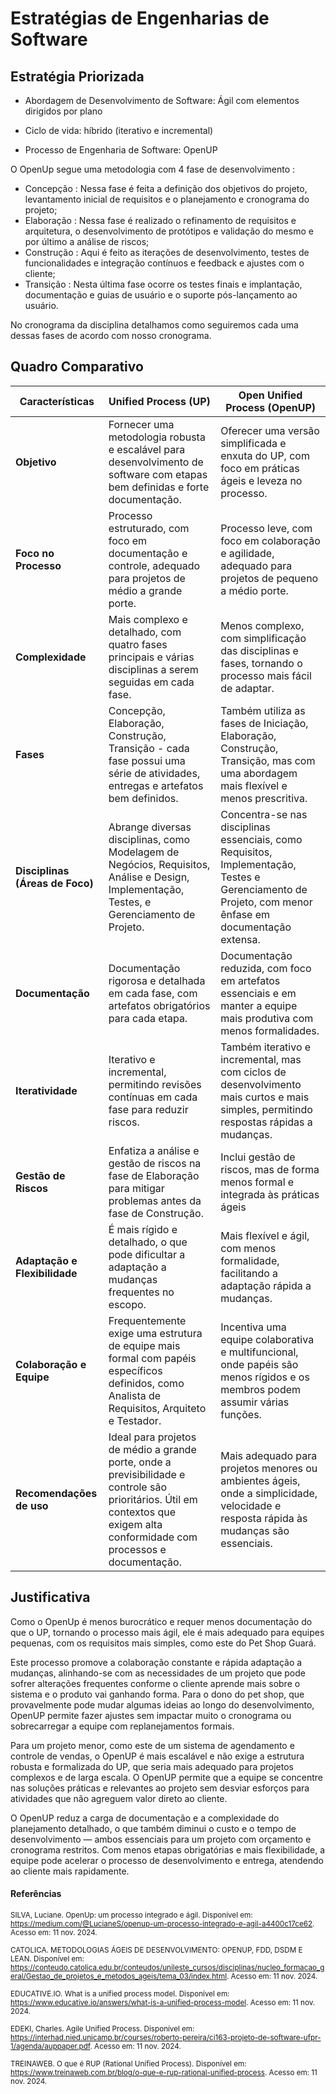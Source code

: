 # Estratégias de Engenharias de Software

## Estratégia Priorizada 

- Abordagem de Desenvolvimento de Software: Ágil com elementos dirigidos por plano 

- Ciclo de vida: híbrido (iterativo e incremental) 

- Processo de Engenharia de Software: OpenUP 

O OpenUp segue uma metodologia com 4 fase de desenvolvimento : 

- Concepção : Nessa fase é feita a definição dos objetivos do projeto, levantamento inicial de requisitos e o planejamento e cronograma do projeto;
- Elaboração : Nessa fase é realizado o refinamento de requisitos e arquitetura, o desenvolvimento de protótipos e validação do mesmo e por último a análise de riscos;
- Construção : Aqui é feito as iterações de desenvolvimento, testes de funcionalidades e integração contínuos e feedback e ajustes com o cliente;
- Transição : Nesta última fase ocorre os testes finais e implantação, documentação e guias de usuário e o suporte pós-lançamento ao usuário.

No cronograma da disciplina detalhamos como seguiremos cada uma dessas fases de acordo com nosso cronograma.


## Quadro Comparativo 

| Características                           | Unified Process (UP)                                           | Open Unified Process (OpenUP)                                    |
|-------------------------------------------|---------------------------------------------------------------|------------------------------------------------------------------|
| **Objetivo**                     | Fornecer uma metodologia robusta e escalável para desenvolvimento de software com etapas bem definidas e forte documentação.     | Oferecer uma versão simplificada e enxuta do UP, com foco em práticas ágeis e leveza no processo.  |
| **Foco no Processo**                             | Processo estruturado, com foco em documentação e controle, adequado para projetos de médio a grande porte.  | Processo leve, com foco em colaboração e agilidade, adequado para projetos de pequeno a médio porte.     |
| **Complexidade**                             | Mais complexo e detalhado, com quatro fases principais e várias disciplinas a serem seguidas em cada fase.                      | Menos complexo, com simplificação das disciplinas e fases, tornando o processo mais fácil de adaptar.   |
| **Fases**                      | Concepção, Elaboração, Construção, Transição - cada fase possui uma série de atividades, entregas e artefatos bem definidos.  | Também utiliza as fases de Iniciação, Elaboração, Construção, Transição, mas com uma abordagem mais flexível e menos prescritiva.    |
| **Disciplinas (Áreas de Foco)**                          | Abrange diversas disciplinas, como Modelagem de Negócios, Requisitos, Análise e Design, Implementação, Testes, e Gerenciamento de Projeto.           | Concentra-se nas disciplinas essenciais, como Requisitos, Implementação, Testes e Gerenciamento de Projeto, com menor ênfase em documentação extensa.  |
| **Documentação**                             | Documentação rigorosa e detalhada em cada fase, com artefatos obrigatórios para cada etapa.                               | Documentação reduzida, com foco em artefatos essenciais e em manter a equipe mais produtiva com menos formalidades.  |
| **Iteratividade**               | Iterativo e incremental, permitindo revisões contínuas em cada fase para reduzir riscos.   | Também iterativo e incremental, mas com ciclos de desenvolvimento mais curtos e mais simples, permitindo respostas rápidas a mudanças.             |
| **Gestão de Riscos**                        | Enfatiza a análise e gestão de riscos na fase de Elaboração para mitigar problemas antes da fase de Construção.                    | Inclui gestão de riscos, mas de forma menos formal e integrada às práticas ágeis    |
| **Adaptação e Flexibilidade**                        | É mais rígido e detalhado, o que pode dificultar a adaptação a mudanças frequentes no escopo.          | Mais flexível e ágil, com menos formalidade, facilitando a adaptação rápida a mudanças.    |
| **Colaboração e Equipe**                        |Frequentemente exige uma estrutura de equipe mais formal com papéis específicos definidos, como Analista de Requisitos, Arquiteto e Testador.                   | Incentiva uma equipe colaborativa e multifuncional, onde papéis são menos rígidos e os membros podem assumir várias funções.    |
| **Recomendações de uso**                        |Ideal para projetos de médio a grande porte, onde a previsibilidade e controle são prioritários. Útil em contextos que exigem alta conformidade com processos e documentação.                    | Mais adequado para projetos menores ou ambientes ágeis, onde a simplicidade, velocidade e resposta rápida às mudanças são essenciais.    |

## Justificativa 
Como o OpenUp é menos burocrático e requer menos documentação do que o UP, tornando o processo mais ágil, ele é mais adequado para equipes pequenas, com os requisitos mais simples, como este do Pet Shop Guará. 

Este processo promove a colaboração constante e rápida adaptação a mudanças, alinhando-se com as necessidades de um projeto que pode sofrer alterações frequentes conforme o cliente aprende mais sobre o sistema e o produto vai ganhando forma. Para o dono do pet shop, que provavelmente pode mudar algumas ideias ao longo do desenvolvimento, OpenUP permite fazer ajustes sem impactar muito o cronograma ou sobrecarregar a equipe com replanejamentos formais. 

Para um projeto menor, como este de um sistema de agendamento e controle de vendas, o OpenUP é mais escalável e não exige a estrutura robusta e formalizada do UP, que seria mais adequado para projetos complexos e de larga escala. O OpenUP permite que a equipe se concentre nas soluções práticas e relevantes ao projeto sem desviar esforços para atividades que não agreguem valor direto ao cliente. 

O OpenUP reduz a carga de documentação e a complexidade do planejamento detalhado, o que também diminui o custo e o tempo de desenvolvimento — ambos essenciais para um projeto com orçamento e cronograma restritos. Com menos etapas obrigatórias e mais flexibilidade, a equipe pode acelerar o processo de desenvolvimento e entrega, atendendo ao cliente mais rapidamente. 

#### Referências 

<small>SILVA, Luciane. OpenUp: um processo integrado e ágil. Disponível em: <https://medium.com/@LucianeS/openup-um-processo-integrado-e-agil-a4400c17ce62>. Acesso em: 11 nov. 2024.</small>

<small>CATOLICA. METODOLOGIAS ÁGEIS DE DESENVOLVIMENTO: OPENUP, FDD, DSDM E LEAN. Disponível em: <https://conteudo.catolica.edu.br/conteudos/unileste_cursos/disciplinas/nucleo_formacao_geral/Gestao_de_projetos_e_metodos_ageis/tema_03/index.html>. Acesso em: 11 nov. 2024.</small>

<small>EDUCATIVE.IO. What is a unified process model. Disponível em: <https://www.educative.io/answers/what-is-a-unified-process-model>. Acesso em: 11 nov. 2024.</small>

<small>EDEKI, Charles. Agile Unified Process. Disponível em: <https://interhad.nied.unicamp.br/courses/roberto-pereira/ci163-projeto-de-software-ufpr-1/agenda/auppaper.pdf>. Acesso em: 11 nov. 2024.</small>


<small>TREINAWEB. O que é RUP (Rational Unified Process). Disponível em: <https://www.treinaweb.com.br/blog/o-que-e-rup-rational-unified-process>. Acesso em: 11 nov. 2024.</small>


